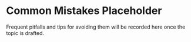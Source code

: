 # Common Mistakes Placeholder

Frequent pitfalls and tips for avoiding them will be recorded here once the topic is drafted.
